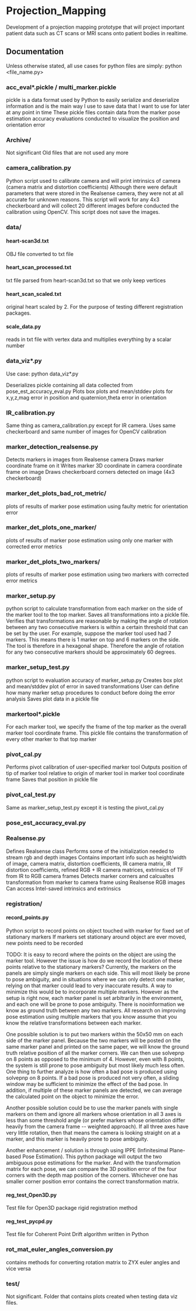 # Projection_Mapping

Development of a projection mapping prototype that will project important patient data such as CT scans or MRI scans onto patient bodies in realtime. 

## Documentation

Unless otherwise stated, all use cases for python files are simply: python <file_name.py> 

### acc_eval*.pickle / multi_marker.pickle

pickle is a data format used by Python to easily serialize and deserialize information and is the main way I use to save data that I want to use for later at any point in time
These pickle files contain data from the marker pose estimation accuracy evaluations conducted to visualize the position and orientation error

### Archive/

Not significant
Old files that are not used any more

### camera_calibration.py

Python script used to calibrate camera and will print intrinsics of camera (camera matrix and distortion coefficients)
Although there were default parameters that were stored in the Realsense camera, they were not at all accurate for unknown reasons. This script will work for any 4x3 checkerboard and will collect 20 different images before conducted the calibration using OpenCV. This script does not save the images.

### data/

#### heart-scan3d.txt
OBJ file converted to txt file

#### heart_scan_processed.txt
txt file parsed from heart-scan3d.txt so that we only keep vertices

#### heart_scan_scaled.txt
original heart scaled by 2. For the purpose of testing different registration packages.

#### scale_data.py
reads in txt file with vertex data and multiplies everything by a scalar number

### data_viz*.py
Use case: python data_viz*.py <name of pickle to deserialize> <name of folder to put plots in>
  
Deserializes pickle containing all data collected from pose_est_accuracy_eval.py
Plots box plots and mean/stddev plots for x,y,z,mag error in position and quaternion,theta error in orientation

### IR_calibration.py

Same thing as camera_calibration.py except for IR camera.
Uses same checkerboard and same number of images for OpenCV calibration

### marker_detection_realsense.py

Detects markers in images from Realsense camera
Draws marker coordinate frame on it
Writes marker 3D coordinate in camera coordinate frame on image
Draws checkerboard corners detected on image (4x3 checkerboard)

### marker_det_plots_bad_rot_metric/

plots of results of marker pose estimation using faulty metric for orientation error

### marker_det_plots_one_marker/

plots of results of marker pose estimation using only one marker with corrected error metrics

### marker_det_plots_two_markers/

plots of results of marker pose estimation using two markers with corrected error metrics

### marker_setup.py

python script to calculate transformation from each marker on the side of the marker tool to the top marker.
Saves all transformations into a pickle file.
Verifies that transformations are reasonable by making the angle of rotation between any two consecutive markers is within a certain threshold that can be set by the user.
For example, suppose the marker tool used had 7 markers. This means there is 1 marker on top and 6 markers on the side. The tool is therefore in a hexagonal shape. Therefore the angle of rotation for any two consecutive markers should be approximately 60 degrees.

### marker_setup_test.py

python script to evaluation accuracy of marker_setup.py
Creates box plot and mean/stddev plot of error in saved transformations
User can define how many marker setup procedures to conduct before doing the error analysis
Saves plot data in a pickle file

### markertool*.pickle

For each marker tool, we specify the frame of the top marker as the overall marker tool coordinate frame.
This pickle file contains the transformation of every other marker to that top marker

### pivot_cal.py

Performs pivot calibration of user-specified marker tool
Outputs position of tip of marker tool relative to origin of marker tool in marker tool coordinate frame
Saves that position in pickle file

### pivot_cal_test.py

Same as marker_setup_test.py except it is testing the pivot_cal.py

### pose_est_accuracy_eval.py



### Realsense.py

Defines Realsense class
Performs some of the initialization needed to stream rgb and depth images
Contains important info such as height/width of image, camera matrix, distortion coefficients, IR camera matrix, IR distortion coefficients, refined RGB + IR camera matrices, extrinsics of TF from IR to RGB camera frames
Detects marker corners and calcualtes transformation from marker to camera frame using Realsense RGB images
Can access Intel-saved intrinsics and extrinsics

### registration/

#### record_points.py

Python script to record points on object touched with marker for fixed set of stationary markers
If markers set stationary around object are ever moved, new points need to be recorded

TODO: It is easy to record where the points on the object are using the marker tool. However the issue is how do we record the location of these points relative to the stationary markers? Currently, the markers on the panels are simply single markers on each side. This will most likely be prone to pose ambiguity, and in situations where we can only detect one marker, relying on that  marker could lead to very inaccurate results. A way to minimize this would be to incorporate multiple markers. However as the setup is right now, each marker panel is set arbitrarily in the environment, and each one will be prone to pose ambiguity. There is nooinformation we know as ground truth between any two markers. All research on improving pose estimation using multiple markers that you know assume that you know the relative transformations between each marker.

One possible solution is to put two markers within the 50x50 mm on each side of the marker panel. Because the two markers will be posted on the same marker panel and printed on the same paper, we will know the ground truth relative position of all the marker corners. We can then use solvepnp on 8 points as opposed to the minimum of 4. However, even with 8 points, the system is still prone to pose ambiguity but most likely much less often. One thing to further analyze is how often a bad pose is produced using solvepnp on 8 points. If a bad pose is produced not very often, a sliding window may be sufficient to minimize the effect of the bad pose. In addition, if multiple of these marker panels are detected, we can average the calculated point on the object to minimize the error.

Another possible solution could be to use the marker panels with single markers on them and ignore all markers whose orientation  in all 3 axes is less than some threshold angle (or prefer markers whose orientation differ heavily from the camera frame -- weighted approach). If all three axes have very little rotation, then that means the camera is looking straight on at a marker, and this marker is heavily prone to pose ambiguity.

Another enhancement / solution is through using IPPE (Infinitesimal Plane-based Pose Estimation). This python package will output the two ambiguous pose estimations for the marker. And with the transformation matrix for each pose, we can compare the 3D position error of the four corners with the depth map position of the corners. Whichever one has smaller corner position error contains the correct transformation matrix.

#### reg_test_Open3D.py

Test file for Open3D package rigid registration method

#### reg_test_pycpd.py

Test file for Coherent Point Drift algorithm written in Python

### rot_mat_euler_angles_conversion.py

contains methods for converting rotation matrix to ZYX euler angles and vice versa

### test/

Not significant.
Folder that contains plots created when testing data viz files.
